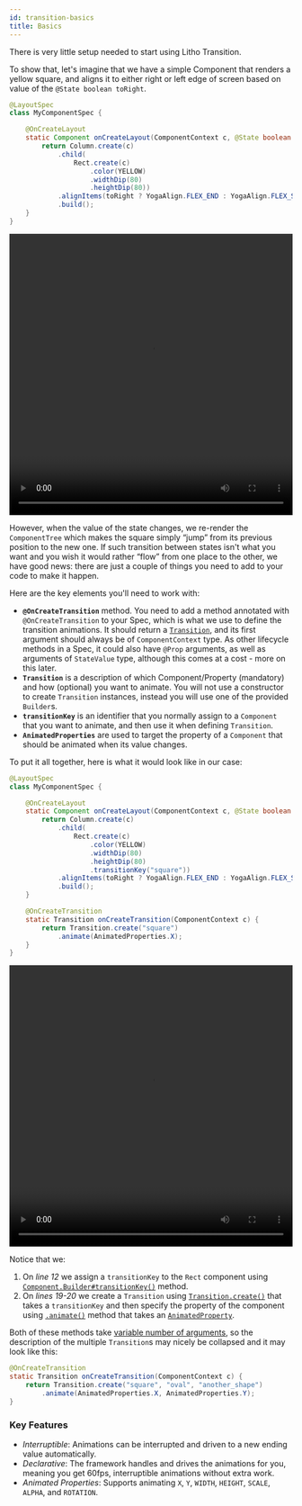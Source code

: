 ```yaml
---
id: transition-basics
title: Basics
---
```


There is very little setup needed to start using Litho Transition.

To show that, let's imagine that we have a simple Component that renders a yellow square, and aligns it to either right or left edge of screen based on value of the `@State boolean toRight`.

```java
@LayoutSpec
class MyComponentSpec {

    @OnCreateLayout
    static Component onCreateLayout(ComponentContext c, @State boolean toRight) {
        return Column.create(c)
            .child(
                Rect.create(c)
                    .color(YELLOW)
                    .widthDip(80)
                    .heightDip(80))
            .alignItems(toRight ? YogaAlign.FLEX_END : YogaAlign.FLEX_START)
            .build();
    }
}
```

<video loop autoplay class="video" style="width: 100%; height: 500px;">
  <source type="video/webm" src="/static/videos/transitions/basics1.webm"></source>
  <p>Your browser does not support the video element.</p>
</video>

However, when the value of the state changes, we re-render the `ComponentTree` which makes the square simply “jump” from its previous position to the new one. If such transition between states isn't what you want and you wish it would rather “flow” from one place to the other, we have good news: there are just a couple of things you need to add to your code to make it happen.

Here are the key elements you'll need to work with:

* **`@OnCreateTransition`** method. You need to add a method annotated with `@OnCreateTransition` to your Spec, which is what we use to define the transition animations. It should return a [`Transition`](/javadoc/com/facebook/litho/Transition), and its first argument should always be of `ComponentContext` type. As other lifecycle methods in a Spec, it could also have `@Prop` arguments, as well as arguments of `StateValue` type, although this comes at a cost - more on this later.
* **`Transition`** is a description of which Component/Property (mandatory) and how (optional) you want to animate. You will not use a constructor to create `Transition` instances, instead you will use one of the provided `Builder`s.
* **`transitionKey`** is an identifier that you normally assign to a `Component` that you want to animate, and then use it when defining `Transition`.
* **`AnimatedProperties`** are used to target the property of a `Component` that should be animated when its value changes.

To put it all together, here is what it would look like in our case:

```java
@LayoutSpec
class MyComponentSpec {

    @OnCreateLayout
    static Component onCreateLayout(ComponentContext c, @State boolean toRight) {
        return Column.create(c)
            .child(
                Rect.create(c)
                    .color(YELLOW)
                    .widthDip(80)
                    .heightDip(80)
                    .transitionKey("square"))
            .alignItems(toRight ? YogaAlign.FLEX_END : YogaAlign.FLEX_START)
            .build();
    }

    @OnCreateTransition
    static Transition onCreateTransition(ComponentContext c) {
        return Transition.create("square")
            .animate(AnimatedProperties.X);
    }
}
```

<video loop autoplay class="video" style="width: 100%; height: 500px;">
  <source type="video/webm" src="/static/videos/transitions/basics2.webm"></source>
  <p>Your browser does not support the video element.</p>
</video>

Notice that we:
1. On *line 12* we assign a `transitionKey` to the `Rect` component using [`Component.Builder#transitionKey()`](/javadoc/com/facebook/litho/Component.Builder.html#transitionKey-java.lang.String-) method.
2. On *lines 19-20* we create a `Transition` using [`Transition.create()`](/javadoc/com/facebook/litho/Transition.html#create-java.lang.String-) that takes a `transitionKey` and then specify the property of the component using [`.animate()`](/javadoc/com/facebook/litho/Transition.TransitionUnitsBuilder.html#animate-com.facebook.litho.animation.AnimatedProperty-) method that takes an [`AnimatedProperty`](/javadoc/com/facebook/litho/animation/AnimatedProperties).

Both of these methods take [variable number of arguments](/javadoc/com/facebook/litho/Transition.html#create-java.lang.String...-), so the description of the multiple `Transition`s may nicely be collapsed and it may look like this:

```java
@OnCreateTransition
static Transition onCreateTransition(ComponentContext c) {
    return Transition.create("square", "oval", "another_shape")
        .animate(AnimatedProperties.X, AnimatedProperties.Y);
}
```

### Key Features

- *Interruptible*: Animations can be interrupted and driven to a new ending value automatically.
- *Declarative*: The framework handles and drives the animations for you, meaning you get 60fps, interruptible animations without extra work.
- *Animated Properties*: Supports animating `X`, `Y`, `WIDTH`, `HEIGHT`, `SCALE`, `ALPHA`, and `ROTATION`.